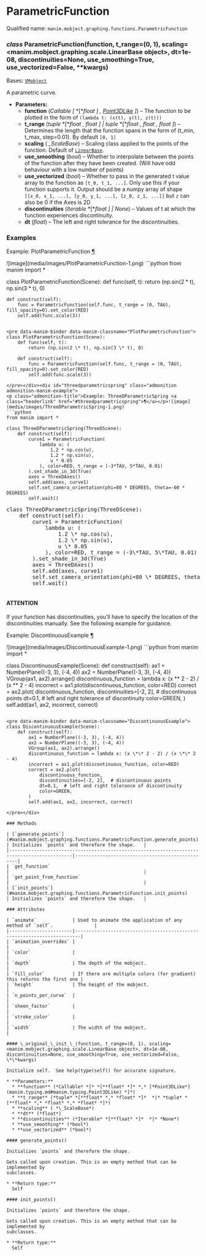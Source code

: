 # ParametricFunction

Qualified name: `manim.mobject.graphing.functions.ParametricFunction`

### *class* ParametricFunction(function, t_range=(0, 1), scaling=<manim.mobject.graphing.scale.LinearBase object>, dt=1e-08, discontinuities=None, use_smoothing=True, use_vectorized=False, \*\*kwargs)

Bases: [`VMobject`](manim.mobject.types.vectorized_mobject.VMobject.md#manim.mobject.types.vectorized_mobject.VMobject)

A parametric curve.

* **Parameters:**
  * **function** (*Callable* *[* *[**float* *]* *,* [*Point3DLike*](manim.typing.md#manim.typing.Point3DLike) *]*) – The function to be plotted in the form of `(lambda t: (x(t), y(t), z(t)))`
  * **t_range** (*tuple* *[**float* *,* *float* *]*  *|* *tuple* *[**float* *,* *float* *,* *float* *]*) – Determines the length that the function spans in the form of (t_min, t_max, step=0.01). By default `[0, 1]`
  * **scaling** ( *\_ScaleBase*) – Scaling class applied to the points of the function. Default of [`LinearBase`](manim.mobject.graphing.scale.LinearBase.md#manim.mobject.graphing.scale.LinearBase).
  * **use_smoothing** (*bool*) – Whether to interpolate between the points of the function after they have been created.
    (Will have odd behaviour with a low number of points)
  * **use_vectorized** (*bool*) – Whether to pass in the generated t value array to the function as `[t_0, t_1, ...]`.
    Only use this if your function supports it. Output should be a numpy array
    of shape `[[x_0, x_1, ...], [y_0, y_1, ...], [z_0, z_1, ...]]` but `z` can
    also be 0 if the Axes is 2D
  * **discontinuities** (*Iterable* *[**float* *]*  *|* *None*) – Values of t at which the function experiences discontinuity.
  * **dt** (*float*) – The left and right tolerance for the discontinuities.

### Examples

<div id="plotparametricfunction" class="admonition admonition-manim-example">
<p class="admonition-title">Example: PlotParametricFunction <a class="headerlink" href="#plotparametricfunction">¶</a></p>![image](media/images/PlotParametricFunction-1.png)
```python
from manim import *

class PlotParametricFunction(Scene):
    def func(self, t):
        return (np.sin(2 * t), np.sin(3 * t), 0)

    def construct(self):
        func = ParametricFunction(self.func, t_range = (0, TAU), fill_opacity=0).set_color(RED)
        self.add(func.scale(3))
```

<pre data-manim-binder data-manim-classname="PlotParametricFunction">
class PlotParametricFunction(Scene):
    def func(self, t):
        return (np.sin(2 \* t), np.sin(3 \* t), 0)

    def construct(self):
        func = ParametricFunction(self.func, t_range = (0, TAU), fill_opacity=0).set_color(RED)
        self.add(func.scale(3))

</pre></div><div id="threedparametricspring" class="admonition admonition-manim-example">
<p class="admonition-title">Example: ThreeDParametricSpring <a class="headerlink" href="#threedparametricspring">¶</a></p>![image](media/images/ThreeDParametricSpring-1.png)
```python
from manim import *

class ThreeDParametricSpring(ThreeDScene):
    def construct(self):
        curve1 = ParametricFunction(
            lambda u: (
                1.2 * np.cos(u),
                1.2 * np.sin(u),
                u * 0.05
            ), color=RED, t_range = (-3*TAU, 5*TAU, 0.01)
        ).set_shade_in_3d(True)
        axes = ThreeDAxes()
        self.add(axes, curve1)
        self.set_camera_orientation(phi=80 * DEGREES, theta=-60 * DEGREES)
        self.wait()
```

<pre data-manim-binder data-manim-classname="ThreeDParametricSpring">
class ThreeDParametricSpring(ThreeDScene):
    def construct(self):
        curve1 = ParametricFunction(
            lambda u: (
                1.2 \* np.cos(u),
                1.2 \* np.sin(u),
                u \* 0.05
            ), color=RED, t_range = (-3\*TAU, 5\*TAU, 0.01)
        ).set_shade_in_3d(True)
        axes = ThreeDAxes()
        self.add(axes, curve1)
        self.set_camera_orientation(phi=80 \* DEGREES, theta=-60 \* DEGREES)
        self.wait()

</pre></div>

#### ATTENTION
If your function has discontinuities, you’ll have to specify the location
of the discontinuities manually. See the following example for guidance.

<div id="discontinuousexample" class="admonition admonition-manim-example">
<p class="admonition-title">Example: DiscontinuousExample <a class="headerlink" href="#discontinuousexample">¶</a></p>![image](media/images/DiscontinuousExample-1.png)
```python
from manim import *

class DiscontinuousExample(Scene):
    def construct(self):
        ax1 = NumberPlane((-3, 3), (-4, 4))
        ax2 = NumberPlane((-3, 3), (-4, 4))
        VGroup(ax1, ax2).arrange()
        discontinuous_function = lambda x: (x ** 2 - 2) / (x ** 2 - 4)
        incorrect = ax1.plot(discontinuous_function, color=RED)
        correct = ax2.plot(
            discontinuous_function,
            discontinuities=[-2, 2],  # discontinuous points
            dt=0.1,  # left and right tolerance of discontinuity
            color=GREEN,
        )
        self.add(ax1, ax2, incorrect, correct)
```

<pre data-manim-binder data-manim-classname="DiscontinuousExample">
class DiscontinuousExample(Scene):
    def construct(self):
        ax1 = NumberPlane((-3, 3), (-4, 4))
        ax2 = NumberPlane((-3, 3), (-4, 4))
        VGroup(ax1, ax2).arrange()
        discontinuous_function = lambda x: (x \*\* 2 - 2) / (x \*\* 2 - 4)
        incorrect = ax1.plot(discontinuous_function, color=RED)
        correct = ax2.plot(
            discontinuous_function,
            discontinuities=[-2, 2],  # discontinuous points
            dt=0.1,  # left and right tolerance of discontinuity
            color=GREEN,
        )
        self.add(ax1, ax2, incorrect, correct)

</pre></div>

### Methods

| [`generate_points`](#manim.mobject.graphing.functions.ParametricFunction.generate_points)   | Initializes `points` and therefore the shape.   |
|---------------------------------------------------------------------------------------------|-------------------------------------------------|
| `get_function`                                                                              |                                                 |
| `get_point_from_function`                                                                   |                                                 |
| [`init_points`](#manim.mobject.graphing.functions.ParametricFunction.init_points)           | Initializes `points` and therefore the shape.   |

### Attributes

| `animate`             | Used to animate the application of any method of `self`.               |
|-----------------------|------------------------------------------------------------------------|
| `animation_overrides` |                                                                        |
| `color`               |                                                                        |
| `depth`               | The depth of the mobject.                                              |
| `fill_color`          | If there are multiple colors (for gradient) this returns the first one |
| `height`              | The height of the mobject.                                             |
| `n_points_per_curve`  |                                                                        |
| `sheen_factor`        |                                                                        |
| `stroke_color`        |                                                                        |
| `width`               | The width of the mobject.                                              |

#### \_original_\_init_\_(function, t_range=(0, 1), scaling=<manim.mobject.graphing.scale.LinearBase object>, dt=1e-08, discontinuities=None, use_smoothing=True, use_vectorized=False, \*\*kwargs)

Initialize self.  See help(type(self)) for accurate signature.

* **Parameters:**
  * **function** (*Callable* *[* *[**float* *]* *,* [*Point3DLike*](manim.typing.md#manim.typing.Point3DLike) *]*)
  * **t_range** (*tuple* *[**float* *,* *float* *]*  *|* *tuple* *[**float* *,* *float* *,* *float* *]*)
  * **scaling** ( *\_ScaleBase*)
  * **dt** (*float*)
  * **discontinuities** (*Iterable* *[**float* *]*  *|* *None*)
  * **use_smoothing** (*bool*)
  * **use_vectorized** (*bool*)

#### generate_points()

Initializes `points` and therefore the shape.

Gets called upon creation. This is an empty method that can be implemented by
subclasses.

* **Return type:**
  Self

#### init_points()

Initializes `points` and therefore the shape.

Gets called upon creation. This is an empty method that can be implemented by
subclasses.

* **Return type:**
  Self
